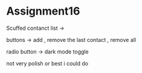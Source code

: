 # Assignment16

Scuffed contanct list ->


buttons -> add , remove the last contact , remove all


radio button -> dark mode toggle




not very polish or best i could do 
